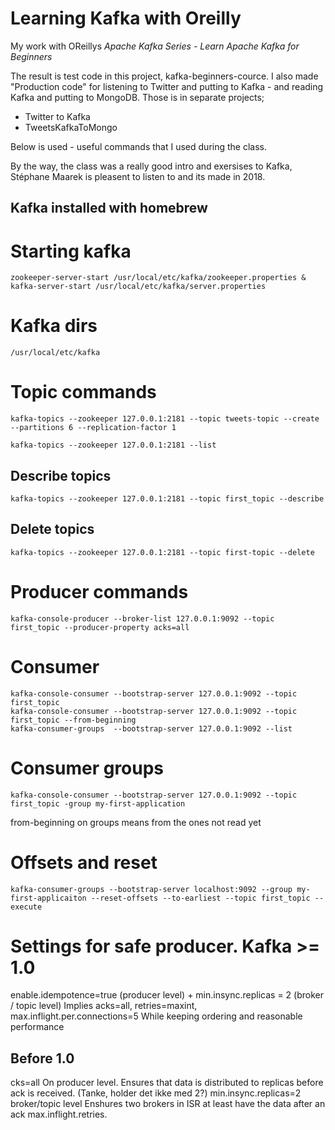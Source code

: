 # Learning Kafka with Oreilly
My work with OReillys *Apache Kafka Series - Learn Apache Kafka for Beginners*

The result is test code in this project, kafka-beginners-cource. I also made "Production code" for listening to Twitter and putting to Kafka - and reading Kafka and putting to MongoDB. Those is in separate projects;
- Twitter to Kafka
- TweetsKafkaToMongo

Below is used - useful commands that I used during the class.  

By the way, the class was a really good intro and exersises to Kafka, Stéphane Maarek is pleasent to listen to and its made in 2018.

## Kafka installed with homebrew

# Starting kafka
	zookeeper-server-start /usr/local/etc/kafka/zookeeper.properties & kafka-server-start /usr/local/etc/kafka/server.properties

# Kafka dirs
	/usr/local/etc/kafka 

# Topic commands
	kafka-topics --zookeeper 127.0.0.1:2181 --topic tweets-topic --create --partitions 6 --replication-factor 1

	kafka-topics --zookeeper 127.0.0.1:2181 --list

##  Describe topics
	kafka-topics --zookeeper 127.0.0.1:2181 --topic first_topic --describe

## Delete topics
	kafka-topics --zookeeper 127.0.0.1:2181 --topic first-topic --delete

# Producer commands
	kafka-console-producer --broker-list 127.0.0.1:9092 --topic first_topic --producer-property acks=all


# Consumer  
	kafka-console-consumer --bootstrap-server 127.0.0.1:9092 --topic first_topic 
	kafka-console-consumer --bootstrap-server 127.0.0.1:9092 --topic first_topic --from-beginning
	kafka-consumer-groups  --bootstrap-server 127.0.0.1:9092 --list

# Consumer groups
	kafka-console-consumer --bootstrap-server 127.0.0.1:9092 --topic first_topic -group my-first-application
from-beginning on groups means from the ones not read yet

# Offsets and reset
	kafka-consumer-groups --bootstrap-server localhost:9092 --group my-first-applicaiton --reset-offsets --to-earliest --topic first_topic --execute 

# Settings for safe producer. Kafka >= 1.0
enable.idempotence=true (producer level) + min.insync.replicas = 2 (broker / topic level)
Implies acks=all, retries=maxint, max.inflight.per.connections=5
While keeping ordering and reasonable performance

## Before 1.0
cks=all On producer level. Ensures that data is distributed to replicas before ack is received. (Tanke, holder det ikke med 2?)
min.insync.replicas=2 broker/topic level Enshures two brokers in ISR at least have the data after an ack
max.inflight.retries.